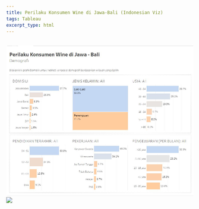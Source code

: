 ```yaml
---
title: Perilaku Konsumen Wine di Jawa-Bali (Indonesian Viz)
tags: Tableau
excerpt_type: html
---
```

<br>
<img src= "https://github.com/vizinbali/vizinbali.github.io/blob/194e7c6d953efc77d6957c5d17e009830640663b/docs/assets/images/perilaku_konsumen.JPG" width="600" class="center" />
<!--more-->
<div class='tableauPlaceholder' id='viz1635843678775' style='position: relative'><noscript><a href='#'>
  <img alt=' ' src='https:&#47;&#47;public.tableau.com&#47;static&#47;images&#47;Pe&#47;PerilakuKonsumenIndonesianViz_16343684397670&#47;Demografi&#47;1_rss.png' style='border: none' />
</a>
</noscript>
<object class='tableauViz'  style='display:none;'>
  <param name='host_url' value='https%3A%2F%2Fpublic.tableau.com%2F' /> 
  <param name='embed_code_version' value='3' /> 
  <param name='site_root' value='' />
  <param name='name' value='PerilakuKonsumenIndonesianViz_16343684397670&#47;Demografi' />
  <param name='tabs' value='yes' />
  <param name='toolbar' value='yes' />
  <param name='display_count' value='yes' />
  <param name='language' value='en-GB' />
  
</object>
</div>                
<script type='text/javascript'>                    
var divElement = document.getElementById('viz1635843678775');                    
  var vizElement = divElement.getElementsByTagName('object')[0];                    
  if ( divElement.offsetWidth > 800 ) { vizElement.style.width='1000px';vizElement.style.height='850px';} else if ( divElement.offsetWidth > 500 ) { vizElement.style.width='1000px';vizElement.style.height='850px';} else { vizElement.style.width='100%';vizElement.style.height='2000px';}                     
  var scriptElement = document.createElement('script');                    
  scriptElement.src = 'https://public.tableau.com/javascripts/api/viz_v1.js';                    
  vizElement.parentNode.insertBefore(scriptElement, vizElement);                
</script>
